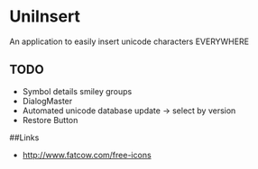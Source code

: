 # UniInsert
An application to easily insert unicode characters EVERYWHERE

## TODO
 - Symbol details smiley groups
 - DialogMaster
 - Automated unicode database update -> select by version
 - Restore Button

##Links
 - http://www.fatcow.com/free-icons
